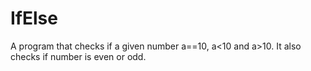 # IfElse
A program that checks if a given number a==10, a&lt;10 and a>10. It also checks if number is even or odd.
